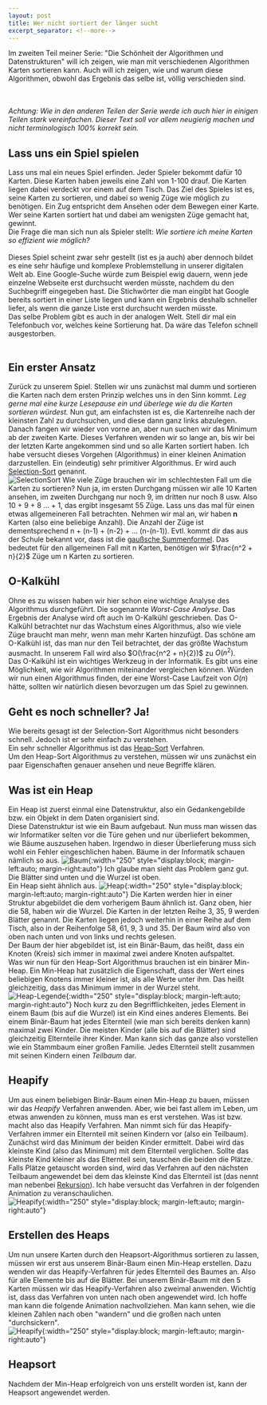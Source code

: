 ```yaml
---
layout: post
title: Wer nicht sortiert der länger sucht
excerpt_separator: <!--more-->
---
```


Im zweiten Teil meiner Serie: "Die Schönheit der Algorithmen und Datenstrukturen" will ich zeigen, wie man mit verschiedenen Algorithmen Karten sortieren kann. Auch will ich zeigen, wie und warum diese Algorithmen, obwohl das Ergebnis das selbe ist, völlig verschieden sind.
<!--more-->
<br/><br/>
*Achtung: Wie in den anderen Teilen der Serie werde ich auch hier in einigen Teilen stark vereinfachen. Dieser Text soll vor allem neugierig machen und nicht terminologisch 100% korrekt sein.*

## Lass uns ein Spiel spielen
Lass uns mal ein neues Spiel erfinden. Jeder Spieler bekommt dafür 10 Karten. Diese Karten haben jeweils eine Zahl von 1-100 drauf. Die Karten liegen dabei verdeckt vor einem auf dem Tisch. 
Das Ziel des Spieles ist es, seine Karten zu sortieren, und dabei so wenig Züge wie möglich zu benötigen. Ein Zug entspricht dem Ansehen oder dem Bewegen einer Karte.
Wer seine Karten sortiert hat und dabei am wenigsten Züge gemacht hat, gewinnt.\
Die Frage die man sich nun als Spieler stellt: *Wie sortiere ich meine Karten so effizient wie möglich?*
<br/><br/>
Dieses Spiel scheint zwar sehr gestellt (ist es ja auch) aber dennoch bildet es eine sehr häufige und komplexe Problemstellung in unserer digitalen Welt ab. Eine Google-Suche würde zum Beispiel ewig dauern, wenn jede einzelne Webseite erst durchsucht werden müsste, nachdem du den Suchbegriff eingegeben hast. Die Stichwörter die man eingibt hat Google bereits sortiert in einer Liste liegen
und kann ein Ergebnis deshalb schneller liefer, als wenn die ganze Liste erst durchsucht werden müsste.\
Das selbe Problem gibt es auch in der analogen Welt. Stell dir mal ein Telefonbuch vor, welches keine Sortierung hat. Da wäre das Telefon schnell ausgestorben.
<br/><br/>

## Ein erster Ansatz
Zurück zu unserem Spiel. Stellen wir uns zunächst mal dumm und sortieren die Karten nach dem ersten Prinzip welches uns in den Sinn kommt. 
*Leg gerne mal eine kurze Lesepause ein und überlege wie du die Karten sortieren würdest.* Nun gut, am einfachsten ist es, die Kartenreihe nach der kleinsten Zahl zu durchsuchen, und diese dann
ganz links abzulegen. Danach fangen wir wieder von vorne an, aber nun suchen wir das Minimum ab der zweiten Karte. Dieses Verfahren wenden wir so lange an, bis wir bei der letzten Karte angekommen sind und so alle Karten sortiert haben. Ich habe versucht dieses Vorgehen (Algorithmus) in einer kleinen Animation darzustellen.
Ein (eindeutig) sehr primitiver Algorithmus. Er wird auch [Selection-Sort](https://de.wikipedia.org/wiki/Selectionsort) genannt.\
![SelectionSort](/images/sort/selectionSort.gif)
Wie viele Züge brauchen wir im schlechtesten Fall um die Karten zu sortieren? Nun ja, im ersten Durchgang müssen wir alle 10 Karten ansehen, im zweiten Durchgang nur noch 9, im dritten nur noch 8 usw. Also 10 + 9 + 8 ... + 1, das ergibt insgesamt 55 Züge. Lass uns das mal für einen etwas allgemeineren Fall betrachten. Nehmen wir mal an, wir haben **n** Karten (also eine beliebige Anzahl). Die Anzahl der Züge ist dementsprechend <nobr> n + (n-1) + (n-2) + ... (n-(n-1))</nobr>. Evtl. kommt dir das aus der Schule bekannt vor, dass ist die [gaußsche Summenformel](https://de.wikipedia.org/wiki/Gau%C3%9Fsche_Summenformel). Das bedeutet für den allgemeinen Fall mit n Karten, benötigen wir $\frac{n^2 + n}{2}$ Züge um n Karten zu sortieren.

## O-Kalkühl
Ohne es zu wissen haben wir hier schon eine wichtige Analyse des Algorithmus durchgeführt. Die sogenannte *Worst-Case Analyse*. Das Ergebnis der Analyse wird oft auch im O-Kalkühl geschrieben. Das O-Kalkühl betrachtet nur das Wachstum eines Algorithmus, also wie viele Züge braucht man mehr, wenn man mehr Karten hinzufügt. Das schöne am O-Kalkühl ist, das man nur den Teil betrachtet, der das größte Wachstum ausmacht. In unserem Fall wird also $O(\frac{n^2 + n}{2})$ zu $O(n^2)$.\
Das O-Kalkühl ist ein wichtiges Werkzeug in der Informatik. Es gibt uns eine Möglichkeit, wie wir Algorithmen miteinander vergleichen können. Würden wir nun einen Algorithmus finden, der eine Worst-Case Laufzeit von $O(n)$ hätte, sollten wir natürlich diesen bevorzugen um das Spiel zu gewinnen.

## Geht es noch schneller? Ja!
Wie bereits gesagt ist der Selection-Sort Algorithmus nicht besonders schnell. Jedoch ist er sehr einfach zu verstehen.\
Ein sehr schneller Algorithmus ist das [Heap-Sort](https://de.wikipedia.org/wiki/Heapsort) Verfahren.\
Um den Heap-Sort Algorithmus zu verstehen, müssen wir uns zunächst ein paar Eigenschaften genauer ansehen und neue Begriffe klären.

## Was ist ein Heap
Ein Heap ist zuerst einmal eine Datenstruktur, also ein Gedankengebilde bzw. ein Objekt in dem Daten organisiert sind.\
Diese Datenstruktur ist wie ein Baum aufgebaut. Nun muss man wissen das wir Informatiker selten vor die Türe gehen und nur überliefert bekommen, wie Bäume auszusehen haben. Irgendwo in dieser Überlieferung muss sich wohl ein Fehler eingeschlichen haben. Bäume in der Informatik schauen nämlich so aus.
![Baum](/images/sort/tree.png){:width="250" style="display:block; margin-left:auto; margin-right:auto"}
Ich glaube man sieht das Problem ganz gut. Die Blätter sind unten und die Wurzel ist oben.\
Ein Heap sieht ähnlich aus.
![Heap](/images/sort/Heap.png){:width="250" style="display:block; margin-left:auto; margin-right:auto"}
Die Karten werden hier in einer Struktur abgebildet die dem vorherigem Baum ähnlich ist. Ganz oben, hier die 58, haben wir die Wurzel. Die Karten in der letzten Reihe 3, 35, 9 werden Blätter genannt. Die Karten liegen jedoch weiterhin in einer Reihe auf dem Tisch, also in der Reihenfolge 58, 61, 9, 3 und 35. Der Baum wird also von oben nach unten und von links und rechts gelesen.\
Der Baum der hier abgebildet ist, ist ein Binär-Baum, das heißt, dass ein Knoten (Kreis) sich immer in maximal zwei andere Knoten aufspaltet.\
Was wir nun für den Heap-Sort Algorithmus brauchen ist ein binärer Min-Heap. Ein Min-Heap hat zusätzlich die Eigenschaft, dass der Wert eines beliebigen Knotens immer kleiner ist, als alle Werte unter ihm. Das heißt gleichzeitig, dass das Minimum immer in der Wurzel steht.
![Heap-Legende](/images/sort/HeapLegend.png){:width="250" style="display:block; margin-left:auto; margin-right:auto"}
Noch kurz zu den Begrifflichkeiten, jedes Element in einem Baum (bis auf die Wurzel) ist ein Kind eines anderes Elements. Bei einem Binär-Baum hat jedes Elternteil (wie man sich bereits denken kann) maximal zwei Kinder. Die meisten Kinder (alle bis auf die Blätter) sind gleichzeitig Elternteile ihrer Kinder. 
Man kann sich das ganze also vorstellen wie ein Stammbaum einer großen Familie. Jedes Elternteil stellt zusammen mit seinen Kindern einen *Teilbaum* dar. 

## Heapify
Um aus einem beliebigen Binär-Baum einen Min-Heap zu bauen, müssen wir das *Heapify* Verfahren anwenden. Aber, wie bei fast allem im Leben, um etwas anwenden 
zu können, muss man es erst verstehen. Was ist bzw. macht also das Heapify Verfahren. Man nimmt sich für das Heapify-Verfahren immer ein Elternteil mit seinen Kindern vor (also ein Teilbaum). Zunächst wird das Minimum der beiden Kinder ermittelt. Dabei wird das kleinste Kind (also das Minimum) mit dem Elternteil verglichen. Sollte das kleinste Kind kleiner als das Elternteil sein, tauschen die beiden die Plätze. Falls Plätze getauscht worden sind, wird das Verfahren auf den nächsten Teilbaum angewendet bei dem das kleinste Kind das Elternteil ist (das nennt man nebenbei [Rekursion](https://de.wikipedia.org/wiki/Rekursion)).
Ich habe versucht das Verfahren in der folgenden Animation zu veranschaulichen.\
![Heapify](/images/sort/heapify.gif){:width="250" style="display:block; margin-left:auto; margin-right:auto"}

## Erstellen des Heaps
Um nun unsere Karten durch den Heapsort-Algorithmus sortieren zu lassen, müssen wir erst aus unserem Binär-Baum einen Min-Heap erstellen.
Dazu wenden wir das Heapify-Verfahren für jedes Elternteil des Baumes an. Also für alle Elemente bis auf die Blätter. Bei unserem Binär-Baum mit den 5 Karten müssen wir das Heapify-Verfahren also zweimal anwenden. Wichtig ist, dass das Verfahren von unten nach oben angewendet wird. Ich hoffe man kann die folgende Animation nachvollziehen. Man kann sehen, wie die kleinen Zahlen nach oben "wandern" und die großen nach unten "durchsickern".\
![Heapify](/images/sort/makeHeap.gif){:width="250" style="display:block; margin-left:auto; margin-right:auto"}

## Heapsort
Nachdem der Min-Heap erfolgreich von uns erstellt worden ist, kann der Heapsort angewendet werden. 